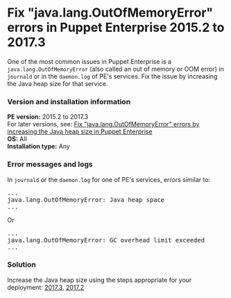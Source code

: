 # Fix "java.lang.OutOfMemoryError" errors in Puppet Enterprise 2015.2 to 2017.3
<p>One of the most common issues in Puppet Enterprise is a <code>java.lang.OutOfMemoryError</code> (also called an out of memory or OOM error) in <code>journald</code> or in the <code>daemon.log</code> of PE's services. Fix the issue by increasing the Java heap size for that service.</p>
<h3 id="version-and-installation-information">Version and installation information</h3>
<p><strong>PE version:</strong> 2015.2 to 2017.3<br>For later versions, see: <a href="https://support.puppet.com/hc/en-us/articles/360015511413" target="_self">Fix "java.lang.OutOfMemoryError" errors by increasing the Java heap size in Puppet Enterprise</a><br><strong>OS:</strong> All<br><strong>Installation type:</strong> Any</p>
<h3 id="error-messages-and-logs">Error messages and logs</h3>
<p>In <code>journald</code> or the <code>daemon.log</code> for one of PE's services, errors similar to:</p>
<pre>...
java.lang.OutOfMemoryError: Java heap space
...</pre>
<p>Or</p>
<pre>...
java.lang.OutOfMemoryError: GC overhead limit exceeded
...</pre>
<h3 id="solution">Solution</h3>
<p>Increase the Java heap size using the steps appropriate for your deployment: <a href="https://github.com/puppetlabs/docs-archive/blob/main/pe/2017.3/config_java_args.md">2017.3</a>, <a href="https://github.com/puppetlabs/docs-archive/blob/main/pe/2017.2/config_java_args.markdown">2017.2</a></p>
